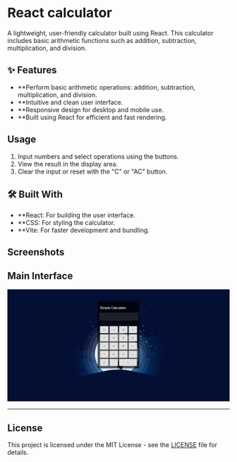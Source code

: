 <h1 style="font-size: 30px;">React calculator</h1>

A lightweight, user-friendly calculator built using React. This calculator includes basic arithmetic functions such as addition, subtraction, multiplication, and division.

## ✨ Features

- **Perform basic arithmetic operations: addition, subtraction, multiplication, and division.
- **Intuitive and clean user interface.
- **Responsive design for desktop and mobile use.
- **Built using React for efficient and fast rendering.

## Usage

1. Input numbers and select operations using the buttons.
2. View the result in the display area.
3. Clear the input or reset with the "C" or "AC" button.

## 🛠️ Built With  

- **React: For building the user interface.
- **CSS: For styling the calculator.
- **Vite: For faster development and bundling.

## Screenshots

## **Main Interface**
![Main Interface](image-calc.jpeg)

---

## License

This project is licensed under the MIT License - see the [LICENSE](MIT-LICENSE) file for details.
